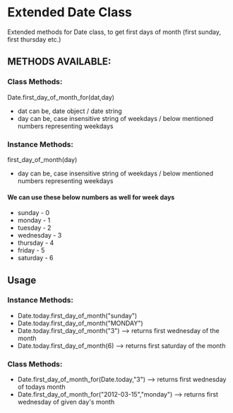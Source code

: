 # Extended Date Class

Extended methods for Date class, to get first days of month (first sunday, first thursday etc.)

## METHODS AVAILABLE:

### Class Methods:
Date.first_day_of_month_for(dat,day)
- dat can be, date object / date string
- day can be, case insensitive string of weekdays / below mentioned numbers representing weekdays

### Instance Methods:
first_day_of_month(day)
- day can be, case insensitive string of weekdays / below mentioned numbers representing weekdays

#### We can use these below numbers as well for week days

-    sunday		- 0
-    monday		- 1
-    tuesday		- 2
-    wednesday		- 3
-    thursday		- 4
-    friday		- 5
-    saturday		- 6

## Usage

### Instance Methods:
-    Date.today.first_day_of_month("sunday")
-    Date.today.first_day_of_month("MONDAY")
-    Date.today.first_day_of_month("3")  --> returns first wednesday of the month
-    Date.today.first_day_of_month(6)    --> returns first saturday of the month

### Class Methods:
-    Date.first_day_of_month_for(Date.today,"3")   		--> returns first wednesday of todays month
-    Date.first_day_of_month_for("2012-03-15","monday")   	--> returns first wednesday of given day's month


